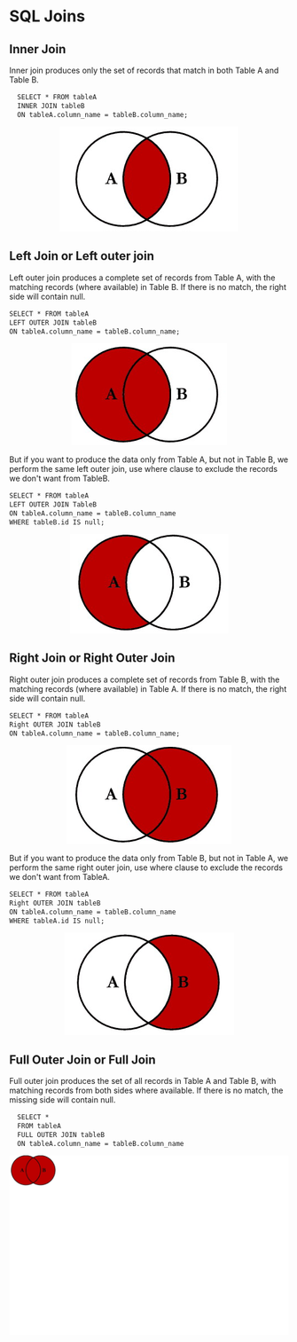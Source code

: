 # SQL Joins 

## Inner Join
Inner join produces only the set of records that match in both Table A and Table B.
      
      SELECT * FROM tableA
      INNER JOIN tableB
      ON tableA.column_name = tableB.column_name;

<p align="center">
  <img src="https://github.com/datatechdemo/sql/blob/main/basics/Inner-join.PNG">
</p>

## Left Join or Left outer join
Left outer join produces a complete set of records from Table A, with the matching records (where available) in Table B. If there is no match, the right side will contain null.

    SELECT * FROM tableA
    LEFT OUTER JOIN tableB
    ON tableA.column_name = tableB.column_name;
 
<p align="center">
  <img src="https://github.com/datatechdemo/sql/blob/main/basics/left-join1.PNG">
</p>

But if you want to produce the data only from Table A, but not in Table B, we perform the same left outer join, use where clause to exclude the records we don't want from TableB.
 
    SELECT * FROM tableA
    LEFT OUTER JOIN TableB
    ON tableA.column_name = tableB.column_name
    WHERE tableB.id IS null;
 
<p align="center">
  <img src="https://github.com/datatechdemo/sql/blob/main/basics/left-join2.PNG">
</p>
 
## Right Join or Right Outer Join
Right outer join produces a complete set of records from Table B, with the matching records (where available) in Table A. If there is no match, the right side will contain null.

    SELECT * FROM tableA
    Right OUTER JOIN tableB
    ON tableA.column_name = tableB.column_name;
  
<p align="center">
  <img src="https://github.com/datatechdemo/sql/blob/main/basics/right-join1.PNG">
</p>  

But if you want to produce the data only from Table B, but not in Table A, we perform the same right outer join, use where clause to exclude the records we don't want from TableA.
 
    SELECT * FROM tableA
    Right OUTER JOIN tableB
    ON tableA.column_name = tableB.column_name
    WHERE tableA.id IS null;

<p align="center">
  <img src="https://github.com/datatechdemo/sql/blob/main/basics/right-join2.PNG">
</p>

## Full Outer Join or Full Join
Full outer join produces the set of all records in Table A and Table B, with matching records from both sides where available. If there is no match, the missing side will contain null.

      SELECT *
      FROM tableA
      FULL OUTER JOIN tableB
      ON tableA.column_name = tableB.column_name

<p align="center">
  <img src="https://github.com/datatechdemo/sql/blob/main/basics/full-outer-join1.png">
</p>

